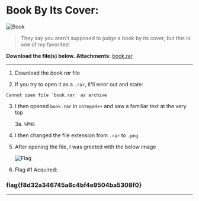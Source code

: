 # Book By Its Cover:
![Book](https://i.imgur.com/UAcWPX3.png)
> They say you aren't supposed to judge a book by its cover, but this is one of my favorites!  

**Download the file(s) below.**
**Attachments:** [book.rar](https://huntress.ctf.games/files/9c01905f2c4b6c78c6982fc45b0f3f32/book.rar?token=eyJ1c2VyX2lkIjozMDU4LCJ0ZWFtX2lkIjo0MzQsImZpbGVfaWQiOjE3fQ.ZR2IlA.hFcvOq0fFj9e6B6plTqib4se73M)

-----

1.  Download the *book.rar* file

2.  If you try to open it as a `.rar`, it'll error out and state:
> 
	Cannot open file `book.rar` as archive

3.  I then opened `book.rar` in `notepad++` and saw a familiar text at the very top

    3a.  `%PNG`

4.  I then changed the file extension from `.rar` to `.png`

5.  After opening the file, I was greeted with the below image

	![Flag](https://i.imgur.com/B1nRo88.png)
6.  Flag #1 Acquired:

### flag{f8d32a346745a6c4bf4e9504ba5308f0}


-----

